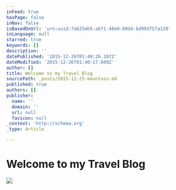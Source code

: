 ```yaml
---
inFeed: true
hasPage: false
inNav: false
isBasedOnUrl: 'urn:uuid:7ab25eb5-ab71-48e0-89d4-bd993f57a120'
inLanguage: null
starred: true
keywords: []
description: ''
datePublished: '2015-12-26T01:40:26.187Z'
dateModified: '2015-12-26T01:40:17.609Z'
author: []
title: Welcome to my Travel Blog
sourcePath: _posts/2015-12-25-mountain.md
published: true
authors: []
publisher:
  name: ''
  domain: ''
  url: null
  favicon: null
_context: 'http://schema.org'
_type: Article

---
```

# Welcome to my Travel Blog
![](https://the-grid-user-content.s3-us-west-2.amazonaws.com/36253a4d-7510-4493-b639-d6aca52aa802.png)